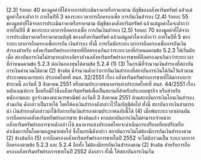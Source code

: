 (2.3) ร้อยละ 40 ของมูลค่าที่ได้จากการประเมินราคาหรือราคาตาม
บัญชีของอสังหาริมทรัพย์ แล้วแต่มูลค่าใดจะต่ำกว่า ภายในปีที่ 3 ของระยะเวลาการถือครองเพื่อ
การกันเงินสํารอง
(2.4) ร้อยละ 55 ของมูลค่าที่ได้จากการประเมินราคาหรือราคาตาม
บัญชีของอสังหาริมทรัพย์ แล้วแต่มูลค่าใดจะต่ำกว่า ภายในปีที่ 4 ของระยะเวลาการถือครองเพื่อ
การกันเงินสำรอง
(2.5) ร้อยละ 70 ของมูลค่าที่ได้จากการประเมินราคาหรือราคาตามบัญชี
ของอสังหาริมทรัพย์ แล้วแต่มูลค่าใดจะต่ำกว่า ภายในปีที่ 5 ของระยะเวลาการถือครองเพื่อการกัน
เงินสํารอง
ทั้งนี้ การเริ่มนับระยะเวลาการถือครองเพื่อการกันเงินสำรองสำหรับ
อสังหาริมทรัพย์รอการขายที่ถือครองเกินกว่าระยะเวลาที่กำหนดตามข้อ 5.2.3 ให้เริ่มนับเมื่อ
สถาบันการเงินไม่สามารถดำรงอัตราส่วนอสังหาริมทรัพย์รอการขายที่ถือครองมาเกินกว่าระยะเวลา
ที่กำหนดตามข้อ 5.2.3 ต่อเงินกองทุนได้ตามข้อ 5.2.4 (1)
(3) ในกรณีที่จํานวนเงินสำรองที่สถาบันการเงินคำนวณได้ตาม (2)
ข้างต้น มีจํานวนต่ำกว่าการกันเงินสํารองที่สถาบันการเงินได้กันไว้แล้วตามประกาศธนาคารแห่ง
ประเทศไทยที่ สนส. 32/2551 เรื่อง อสังหาริมทรัพย์รอการขายที่ได้มาจากการชำระหนี้ ลงวันที่
3 สิงหาคม 2551 หรือตามประกาศธนาคารแห่งประเทศไทยที่ สนส. 44/2551 เรื่อง หลักเกณฑ์การ
ซื้อหรือมีไว้ซึ่งอสังหาริมทรัพย์เพื่อเป็นสถานที่สำหรับประกอบธุรกิจ หรือสำหรับพนักงานและ
ลูกจ้างของธนาคารพาณิชย์ ลงวันที่ 3 สิงหาคม 2551 ห้ามสถาบันการเงินโอนเงินสํารองส่วนเกิน
ดังกล่าวเป็นรายได้ โดยให้คงเงินสำรองดังกล่าวไว้ในบัญชีต่อไป ทั้งนี้ สถาบันการเงินสามารถนำ
เงินสํารองดังกล่าวมาใช้กับการกันเงินสำรองตามประกาศฉบับนี้ได้
(4) เมื่อพ้นระยะเวลาผ่อนผันการถือครองอสังหาริมทรัพย์รอการขาย
ข้างต้นแล้ว หากสถาบันการเงินไม่สามารถจําหน่ายอสังหาริมทรัพย์รอการขายดังกล่าวได้
ธนาคารแห่งประเทศไทยจะดำเนินการเปรียบเทียบปรับหรือดำเนินการอื่นใดตามกฎหมายต่อไป
ซึ่งในกรณีดังกล่าว สถาบันการเงินไม่ต้องมีการกันเงินสำรองตาม (2) ข้างต้นอีก
(5) การถือครองอสังหาริมทรัพย์รอการขายในปี 2552 จะไม่นับรวมเป็น
ระยะเวลาการถือครองตามข้อ 5.2.3 และ 5.2.4 อีกทั้ง ไม่ต้องมีการกันเงินสำรองตาม (2) ข้างต้น
สําหรับการถือครองอสังหาริมทรัพย์รอการขายในปี 2552 ดังกล่าว ทั้งนี้ ให้สถาบันการเงินเริ่ม
